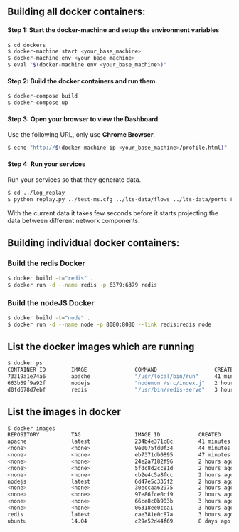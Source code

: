 ## Building all docker containers:

#### Step 1: Start the docker-machine and setup the environment variables
```bash
$ cd dockers
$ docker-machine start <your_base_machine> 
$ docker-machine env <your_base_machine>
$ eval "$(docker-machine env <your_base_machine>)"
```
#### Step 2: Build the docker containers and run them.
```bash
$ docker-compose build
$ docker-compose up
```

#### Step 3: Open your browser to view the Dashboard

Use the following URL, only use **Chrome Browser**.
```bash
$ echo "http://$(docker-machine ip <your_base_machine>/profile.html)"
```

#### Step 4: Run your services

Run your services so that they generate data.

```bash
$ cd ../log_replay
$ python replay.py ../test-ms.cfg ../lts-data/flows ../lts-data/ports 84 1
```

With the current data it takes few seconds before it starts projecting the data between different network components. 

## Building individual docker containers:

### Build the redis Docker
```bash
$ docker build -t="redis" .
$ docker run -d --name redis -p 6379:6379 redis
```

### Build the nodeJS Docker
```bash
$ docker build -t="node" .
$ docker run -d --name node -p 8080:8080 --link redis:redis node
```

## List the docker images which are running

```bash
$ docker ps
CONTAINER ID        IMAGE               COMMAND                  CREATED             STATUS              PORTS                    NAMES
73319a1e74a6        apache              "/usr/local/bin/run"     41 minutes ago      Up 27 minutes       0.0.0.0:80->80/tcp       apache
663b59f9a92f        nodejs              "nodemon /src/index.j"   2 hours ago         Up 2 hours          0.0.0.0:8080->8080/tcp   nodejs
d0fd678d7ebf        redis               "/usr/bin/redis-serve"   3 hours ago         Up 3 hours          0.0.0.0:6379->6379/tcp   redis
```

## List the images in docker

```bash
$ docker images 
REPOSITORY          TAG                 IMAGE ID            CREATED             VIRTUAL SIZE
apache              latest              234b4e371c8c        41 minutes ago      268.5 MB
<none>              <none>              9e0075fd0f34        44 minutes ago      268.5 MB
<none>              <none>              eb7371db0895        47 minutes ago      268.5 MB
<none>              <none>              24e2a7182f96        2 hours ago         268.5 MB
<none>              <none>              5fdc8d2cc81d        2 hours ago         268.5 MB
<none>              <none>              cb2e4c5a8fcc        2 hours ago         268.5 MB
nodejs              latest              6d47e5c335f2        2 hours ago         397.5 MB
<none>              <none>              30eccaa62975        2 hours ago         397.5 MB
<none>              <none>              97e86fce0cf9        2 hours ago         397.5 MB
<none>              <none>              66ce8c0b903b        3 hours ago         407.1 MB
<none>              <none>              06318ee0cca1        3 hours ago         268.5 MB
redis               latest              cae381e0c87a        3 hours ago         211.6 MB
ubuntu              14.04               c29e52d44f69        8 days ago          188 MB
```
